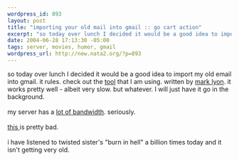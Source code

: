 ```yaml
--- 
wordpress_id: 893
layout: post
title: "importing your old mail into gmail :: go cart action"
excerpt: "so today over lunch I decided it would be a good idea to import my old  email into gmail. it rules. check out the tool that I am using. written by mark lyon. it works pretty well - albeit very slow. but whatever. I will just have it go in the background. my server has a "
date: 2004-06-28 17:13:30 -05:00
tags: server, movies, humor, gmail
wordpress_url: http://new.nata2.org/?p=893
---
```

so today over lunch I decided it would be a good idea to import my old  email into gmail. it rules. check out the <a href="http://www.marklyon.org/gmail/">tool</a> that I am using. written by <a href="http://www.marklyon.org/">mark lyon</a>. it works pretty well - albeit very slow. but whatever. I will just have it go in the background. <br/><br/>my server has a <a href="http://nata2.info/?path=pictures%2FIncoming&amp;img=wow_nata2speed.gif">lot of bandwidth</a>. seriously. <br/><br/><a href="http://nata2.info/humor/movies/dont_ever_get_this_drunk.wmv">this </a> is pretty bad. <br/><br/>i have listened to twisted sister's "burn in hell" a billion times today and it isn't getting very old. 

